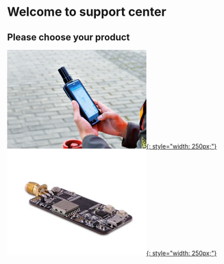 # Welcome to support center

## Please choose your product

 [![](images/d303.png){: style="width: 250px;"} ](/d303-docs)
 [![](images/rtk-board.png){: style="width: 250px;"} ](/rtk-board)
